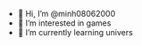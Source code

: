 - 👋 Hi, I’m @minh08062000
- 👀 I’m interested in games
- 🌱 I’m currently learning univers


<!---
minh08062000/minh08062000 is a ✨ special ✨ repository because its `README.md` (this file) appears on your GitHub profile.
You can click the Preview link to take a look at your changes.
--->

